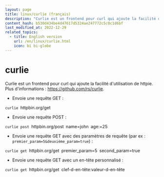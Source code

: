 ```yaml
---
layout: page
title: linux/curlie (français)
description: "Curlie est un frontend pour curl qui ajoute la facilité d'utilisation de httpie."
content_hash: b530d434be4d47617d5324ae247772c5c0c1d6bf
last_modified_at: 2022-12-29
related_topics:
  - title: English version
    url: /en/linux/curlie.html
    icon: bi bi-globe
---
```

# curlie

Curlie est un frontend pour curl qui ajoute la facilité d'utilisation de httpie.
Plus d'informations : <https://github.com/rs/curlie>.

- Envoie une requête GET :

`curlie `<span class="tldr-var badge badge-pill bg-dark-lm bg-white-dm text-white-lm text-dark-dm font-weight-bold">httpbin.org/get</span>

- Envoie une requête POST :

`curlie post `<span class="tldr-var badge badge-pill bg-dark-lm bg-white-dm text-white-lm text-dark-dm font-weight-bold">httpbin.org/post</span>` `<span class="tldr-var badge badge-pill bg-dark-lm bg-white-dm text-white-lm text-dark-dm font-weight-bold">name=john</span>` `<span class="tldr-var badge badge-pill bg-dark-lm bg-white-dm text-white-lm text-dark-dm font-weight-bold">age:=25</span>

- Envoie une requête GET avec des paramètres de requête (par ex : `premier_param=5&deuxième_param=true`) :

`curlie get `<span class="tldr-var badge badge-pill bg-dark-lm bg-white-dm text-white-lm text-dark-dm font-weight-bold">httpbin.org/get</span>` `<span class="tldr-var badge badge-pill bg-dark-lm bg-white-dm text-white-lm text-dark-dm font-weight-bold">premier_param=5</span>` `<span class="tldr-var badge badge-pill bg-dark-lm bg-white-dm text-white-lm text-dark-dm font-weight-bold">second_param=true</span>

- Envoie une requête GET avec un en-tête personnalisé :

`curlie get `<span class="tldr-var badge badge-pill bg-dark-lm bg-white-dm text-white-lm text-dark-dm font-weight-bold">httpbin.org/get</span>` `<span class="tldr-var badge badge-pill bg-dark-lm bg-white-dm text-white-lm text-dark-dm font-weight-bold">clef-d-en-tête:valeur-d-en-tête</span>
